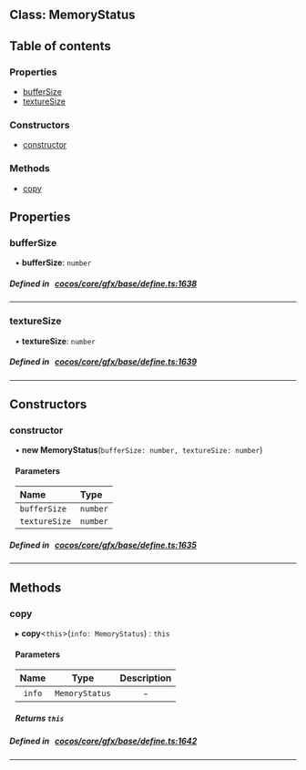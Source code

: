 
## Class: MemoryStatus





<div class="table-of-content">
<h2>Table of contents</h2>


### Properties

- [ bufferSize](#bufferSize)
- [ textureSize](#textureSize)

### Constructors

- [ constructor](#constructor)

### Methods

- [ copy](#copy)
</div>

## Properties


### bufferSize
<div style="margin-left: 10px;">




•  **bufferSize**:
`number` 
</div>

##### Defined in &nbsp;   [cocos/core/gfx/base/define.ts:1638](https://github.com/cocos-creator/engine/blob/c7bf6b8a9/cocos/core/gfx/base/define.ts#L1638)&nbsp;


___


### textureSize
<div style="margin-left: 10px;">




•  **textureSize**:
`number` 
</div>

##### Defined in &nbsp;   [cocos/core/gfx/base/define.ts:1639](https://github.com/cocos-creator/engine/blob/c7bf6b8a9/cocos/core/gfx/base/define.ts#L1639)&nbsp;


___

<!---->
## Constructors


### constructor
<div style="margin-left: 10px;">

• **new MemoryStatus**(`bufferSize: number, textureSize: number`)

#### Parameters

| Name | Type |
| :------ | :------ |
| `bufferSize` | `number` |
| `textureSize` | `number` |
</div>

##### Defined in &nbsp;   [cocos/core/gfx/base/define.ts:1635](https://github.com/cocos-creator/engine/blob/c7bf6b8a9/cocos/core/gfx/base/define.ts#L1635)&nbsp;


---

<!---->
## Methods

### copy

<div style="margin-left: 10px;">

▸   **copy**<`this`\>(`info: MemoryStatus`) : `this`



#### Parameters

| Name | Type | Description |
| :------: | :------: | :------: |
| `info` | `MemoryStatus` | - |


##### Returns `this`
</div>

##### Defined in &nbsp;   [cocos/core/gfx/base/define.ts:1642](https://github.com/cocos-creator/engine/blob/c7bf6b8a9/cocos/core/gfx/base/define.ts#L1642)&nbsp;
___
<!---->




